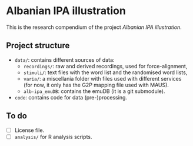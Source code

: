# Albanian IPA illustration

This is the research compendium of the project *Albanian IPA illustration*.

## Project structure

- `data/`: contains different sources of data:
  - `recordings/`: raw and derived recordings, used for force-alignment,
  - `stimuli/`: text files with the word list and the randomised word lists,
  - `varia/`: a miscellania folder with files used with different services (for now, it only has the G2P mapping file used with MAUS).
  - `alb-ipa_emuDB`: contains the emuDB (it is a git submodule).
- `code`: contains code for data (pre-)processing.

## To do

- [ ] License file.
- [ ] `analysis/` for R analysis scripts.
